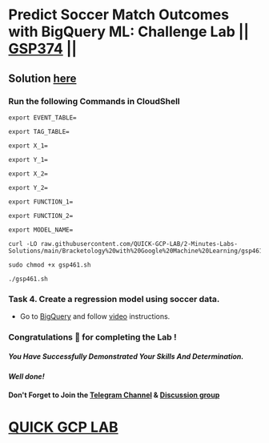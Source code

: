 # Predict Soccer Match Outcomes with BigQuery ML: Challenge Lab || [GSP374](https://www.cloudskillsboost.google/focuses/37320?parent=catalog) ||

## Solution [here]()

### Run the following Commands in CloudShell

```
export EVENT_TABLE=

export TAG_TABLE=

export X_1=

export Y_1=

export X_2=

export Y_2=

export FUNCTION_1=

export FUNCTION_2=

export MODEL_NAME=
```
```
curl -LO raw.githubusercontent.com/QUICK-GCP-LAB/2-Minutes-Labs-Solutions/main/Bracketology%20with%20Google%20Machine%20Learning/gsp461.sh

sudo chmod +x gsp461.sh

./gsp461.sh
```

### Task 4. Create a regression model using soccer data.

* Go to [BigQuery](https://console.cloud.google.com/bigquery) and follow [video]() instructions.

### Congratulations 🎉 for completing the Lab !

##### *You Have Successfully Demonstrated Your Skills And Determination.*

#### *Well done!*

#### Don't Forget to Join the [Telegram Channel](https://t.me/QuickGcpLab) & [Discussion group](https://t.me/QuickGcpLabChats)

# [QUICK GCP LAB](https://www.youtube.com/@quickgcplab)
